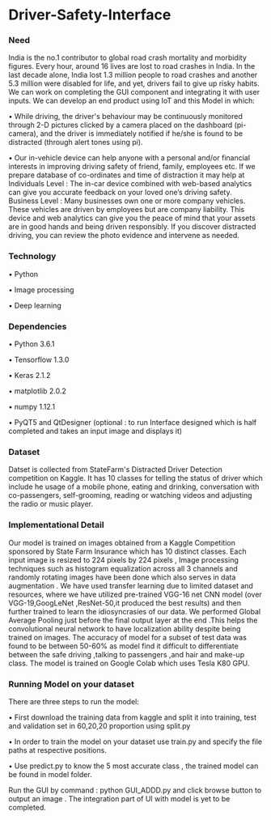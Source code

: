 # Driver-Safety-Interface

### Need

India is the no.1 contributor to global road crash mortality and morbidity figures. Every hour, around 16 lives are lost to road crashes in India. In the last decade alone, India lost 1.3 million people to road crashes and another 5.3 million were disabled for life, and yet, drivers fail to give up risky habits. We can work on completing the GUI component and integrating it with user inputs. We can develop an end product using IoT and this Model in which: 

• While driving, the driver's behaviour may be continuously monitored through 2-D pictures clicked by a camera placed on the dashboard (pi-camera), and the driver is immediately notified if he/she is found to be distracted (through alert tones using pi). 

• Our in-vehicle device can help anyone with a personal and/or financial interests in improving driving safety of friend, family, employees etc. If we prepare database of co-ordinates and time of distraction it may help at Individuals Level : The in-car device combined with web-based analytics can give you accurate feedback on your loved one’s driving safety. Business Level : Many businesses own one or more company vehicles. These vehicles are driven by employees but are company liability. This device and web analytics can give you the peace of mind that your assets are in good hands and being driven responsibly. If you discover distracted driving, you can review the photo evidence and intervene as needed. 

### Technology

• Python 

• Image processing 

• Deep learning 

### Dependencies

• Python 3.6.1 

• Tensorflow 1.3.0 

• Keras 2.1.2 

• matplotlib 2.0.2 

• numpy 1.12.1 

• PyQT5 and QtDesigner (optional : to run Interface designed which is half completed and takes an input image and displays it)

### Dataset

Datset is collected from StateFarm's Distracted Driver Detection competition on Kaggle. It has 10 classes for telling the status of driver which include he usage of a mobile phone, eating and drinking, conversation with co-passengers, self-grooming, reading or watching videos and adjusting the radio or music player. 

### Implementational Detail

Our model is trained on images obtained from a Kaggle Competition sponsored by State Farm Insurance which has 10 distinct classes. Each input image is resized to 224 pixels by 224 pixels , Image processing techniques such as histogram equalization across all 3 channels and randomly rotating images have been done which also serves in data augmentation . We have used transfer learning due to limited dataset and resources, where we have utilized pre-trained VGG-16 net CNN model (over VGG-19,GoogLeNet ,ResNet-50,it produced the best results) and then further trained to learn the idiosyncrasies of our data. We performed Global Average Pooling just before the final output layer at the end .This helps the convolutional neural network to have localization ability despite being trained on images. The accuracy of model for a subset of test data was found to be between 50-60% as model find it difficult to differentiate between the 
safe driving ,talking to passengers ,and hair and make-up class. The model is trained on Google Colab which uses Tesla K80 GPU.

### Running Model on your dataset 

There are three steps to run the model: 

• First download the training data from kaggle and split it into training, test and validation set in 60,20,20 proportion using split.py

• In order to train the model on your dataset use train.py and specify the file paths at respective positions. 

• Use predict.py to know the 5 most accurate class , the trained model can be found in model folder.

Run the GUI by command : python GUI_ADDD.py and click browse button to output an image . The integration part of UI with model is yet to be completed.





